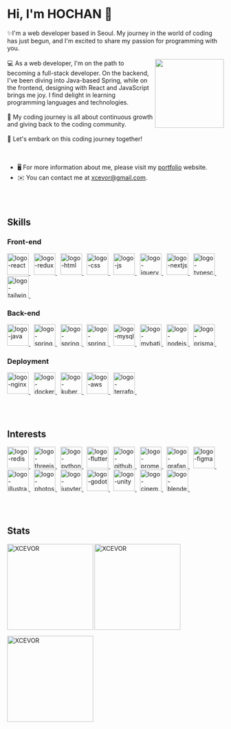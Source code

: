# Hi, I'm HOCHAN 👋 
✨I'm a web developer based in Seoul. My journey in the world of coding has just begun, and I'm excited to share my passion for programming with you. 
</br></br><img align="right" height="160" src="https://github.com/XCEVOR/XCEVOR/assets/111336041/cc9b0375-45ca-4472-90c0-26ce8608c7f0">
💻 As a web developer, I'm on the path to becoming a full-stack developer. On the backend, I've been diving into Java-based Spring, while on the frontend, designing with React and JavaScript brings me joy. I find delight in learning programming languages and technologies. 
</br></br>
🌟 My coding journey is all about continuous growth and giving back to the coding community. 
</br></br>
🚀 Let's embark on this coding journey together!
</br></br></br>
* 🖥️ For more information about me, please visit my [portfolio](http://portfolio.xcevor.com) website.
* ✉️ You can contact me at [xcevor@gmail.com](mailto:xcevor@gmail.com).

</br></br>


## Skills
### Front-end
<a href="https://www.react.dev/" target="_blank" rel="noreferrer"> 
<img width="50" height="50" src="https://blog.kakaocdn.net/dn/kRdnz/btstxidPrlN/8c1EoTpdxH5WTRHlD8g8M1/tfile.svg" alt="logo-react"> </a> &nbsp;
<a href="https://redux.js.org/" target="_blank" rel="noreferrer"> 
<img width="50" height="50" src="https://blog.kakaocdn.net/dn/l29iK/btstwXnwuz3/eMbhZt416fdkKUitH6oeuk/tfile.svg" alt="logo-redux"> </a> &nbsp;
<a href="https://en.wikipedia.org/wiki/HTML" target="_blank" rel="noreferrer"> 
<img width="50" height="50" src="https://blog.kakaocdn.net/dn/M0rc3/btstzxBlvSt/M8lEDiRSXWLygIbC5d4Fj1/tfile.svg" alt="logo-html"> </a> &nbsp;
<a href="https://en.wikipedia.org/wiki/CSS" target="_blank" rel="noreferrer"> 
<img width="50" height="50" src="https://blog.kakaocdn.net/dn/bf3sw9/btstxln9yaP/hZaqcLPDjGuY2H6Sibr5o1/tfile.svg" alt="logo-css"> </a> &nbsp;
<a href="https://www.js.org/" target="_blank" rel="noreferrer"> 
<img width="50" height="50" src="https://blog.kakaocdn.net/dn/bN5ped/btstvQJbM7z/9HyV2djPKbEkIScksfFUp1/tfile.svg" alt="logo-js"> </a> &nbsp;
<a href="https://www.jquery.com/" target="_blank" rel="noreferrer"> 
<img width="50" height="50" src="https://blog.kakaocdn.net/dn/nq0JP/btstC1K8Hgh/G3D11q0mwBwu0NrlFEB9l1/tfile.svg" alt="logo-jquery"> </a> &nbsp;
<!-- </br> -->

<a href="https://nextjs.org/" target="_blank" rel="noreferrer"> 
<img width="50" height="50" src="https://blog.kakaocdn.net/dn/dtrSCJ/btsuSnD8gvN/1O2lTaG2JxKjDbszg1kB21/tfile.svg" alt="logo-nextjs"> </a> &nbsp;
<a href="https://www.typescriptlang.org/" target="_blank" rel="noreferrer"> 
<img width="50" height="50" src="https://blog.kakaocdn.net/dn/RV5Hh/btsuSf69fwX/ZVfJTNegtVAfe5AxhYsjTk/tfile.svg" alt="logo-typescript"> </a> &nbsp;
<a href="https://tailwindcss.com/" target="_blank" rel="noreferrer"> 
<img width="50" height="50" src="https://blog.kakaocdn.net/dn/bbpehk/btsuG40eJ1A/USkZeNtLXKkSsXUZxHSoR1/tfile.svg" alt="logo-tailwind"> </a> &nbsp;
</br>


### Back-end
<a href="https://www.java.com/" target="_blank" rel="noreferrer"> 
<img width="50" height="50" src="https://blog.kakaocdn.net/dn/bVPTdh/btstC3zX2sf/F2NnaGNUX8deh9bAdH51zK/tfile.svg" alt="logo-java"> </a> &nbsp;
<a href="https://spring.io/projects/spring-framework" target="_blank" rel="noreferrer"> 
<img width="50" height="50" src="https://blog.kakaocdn.net/dn/8PySS/btsydoHT6M4/IbLwLnHa1kBDEquxiKWnk1/tfile.svg" alt="logo-spring-framework"> </a> &nbsp;
<a href="https://spring.io/projects/spring-boot" target="_blank" rel="noreferrer"> 
<img width="50" height="50" src="https://blog.kakaocdn.net/dn/RXw73/btstrRoiJiZ/sbLYQkJ5HBELAmwCs6GKHK/tfile.svg" alt="logo-spring-boot"> </a> &nbsp;
<a href="https://spring.io/projects/spring-security" target="_blank" rel="noreferrer"> 
<img width="50" height="50" src="https://blog.kakaocdn.net/dn/ewXdpk/btsycqlEKna/OSs6dJQGDVFL1PidTBowA1/tfile.svg" alt="logo-spring-security"> </a> &nbsp;
<a href="https://www.mysql.com/" target="_blank" rel="noreferrer"> 
<img width="50" height="50" src="https://blog.kakaocdn.net/dn/bKXu3L/btstxkJv1WL/TIAsFICqHKWY3INbnZL9a0/tfile.svg" alt="logo-mysql"> </a> &nbsp;
<a href="https://www.mybatis.org/" target="_blank" rel="noreferrer"> 
<img width="50" height="50" src="https://blog.kakaocdn.net/dn/beT4kv/btstxkpaJ19/FOCrV98ZFdflgGseW4KnW0/tfile.svg" alt="logo-mybatis"> </a> &nbsp;
<!-- </br> -->


<a href="https://www.nodejs.org/" target="_blank" rel="noreferrer"> 
<img width="50" height="50" src="https://blog.kakaocdn.net/dn/cafG89/btstwIqzvQT/zQXORFhwMf4Cqm0O3OSIX0/tfile.svg" alt="logo-nodejs"> </a> &nbsp;
<a href="https://www.prisma.io/" target="_blank" rel="noreferrer"> 
<img width="50" height="50" src="https://blog.kakaocdn.net/dn/SwmNF/btsx0MIrBW8/l6IcgXMRGQM0nAWJyzIU51/tfile.svg" alt="logo-prisma"> </a> &nbsp;
</br>

### Deployment
<a href="https://nginx.org/" target="_blank" rel="noreferrer"> 
<img width="50" height="50" src="https://blog.kakaocdn.net/dn/52QDP/btsyVhPovFs/kuCaxfJJWeXHSgTVPtfKU1/tfile.svg" alt="logo-nginx"> </a> &nbsp;
<a href="https://www.docker.com/" target="_blank" rel="noreferrer"> 
<img width="50" height="50" src="https://blog.kakaocdn.net/dn/bs2ugM/btstq9iaV6I/XRmXVSlHhgiZYEfm4RKp4k/tfile.svg" alt="logo-docker"> </a> &nbsp;
<a href="https://kubernetes.io/" target="_blank" rel="noreferrer"> 
<img width="50" height="50" src="https://blog.kakaocdn.net/dn/vmZrL/btstxkvYLIJ/8vAqtEROIKa8AXknsCbGK0/tfile.svg" alt="logo-kubernetes"> </a> &nbsp;
<a href="https://aws.amazon.com/" target="_blank" rel="noreferrer"> 
<img width="50" height="50" src="https://blog.kakaocdn.net/dn/ctuYqD/btstztTeQob/6Hy0EkSZJHXsDtunkyYbzk/tfile.svg" alt="logo-aws"> </a> &nbsp;
<a href="https://www.terraform.io/" target="_blank" rel="noreferrer"> 
<img width="50" height="50" src="https://blog.kakaocdn.net/dn/Ary0c/btstzlAUYcA/1whzIr1kysFza6sizmybsk/tfile.svg" alt="logo-terraform"> </a> &nbsp;


</br></br>



## Interests
<a href="https://redis.io/" target="_blank" rel="noreferrer"> 
<img width="50" height="50" src="https://blog.kakaocdn.net/dn/6qBGp/btsuqz04SvP/Mt0GplhD2f2uiCeTdfOl8K/tfile.svg" alt="logo-redis"> </a> &nbsp;
<a href="https://threejs.org/" target="_blank" rel="noreferrer"> 
<img width="50" height="50" src="https://blog.kakaocdn.net/dn/dpmAhv/btsylB05Urv/k5TrV4Rl1NMKxn6XV8Kzv0/tfile.svg" alt="logo-threejs"> </a> &nbsp;
<a href="https://www.python.org/" target="_blank" rel="noreferrer"> 
<img width="50" height="50" src="https://blog.kakaocdn.net/dn/Vj7HL/btstxo6b7DC/IREDc7k3eJEnmB4niRu3TK/tfile.svg" alt="logo-python"> </a> &nbsp;
<a href="https://www.flutter.dev/" target="_blank" rel="noreferrer"> 
<img width="50" height="50" src="https://blog.kakaocdn.net/dn/TrMNW/btstx5k2Ape/e1cLllMv5zZO717EsJ6ZCK/tfile.svg" alt="logo-flutter"> </a> &nbsp;
<!-- </br></br> -->

<a href="https://www.github.com/" target="_blank" rel="noreferrer"> 
<img width="50" height="50" src="https://blog.kakaocdn.net/dn/bngBsH/btstx5L866H/kWD4gv6FLlg50qZkEZFr50/tfile.svg" alt="logo-github"> </a> &nbsp;
<a href="https://prometheus.io/" target="_blank" rel="noreferrer"> 
<img width="50" height="50" src="https://blog.kakaocdn.net/dn/bhlAWL/btstwZ6Gi8R/iiEBx2PpWp3VVwLkcSmY1k/tfile.svg" alt="logo-prometheus"> </a> &nbsp;
<a href="https://grafana.com/" target="_blank" rel="noreferrer"> 
<img width="50" height="50" src="https://blog.kakaocdn.net/dn/Y5ykE/btstCWHAU5W/qlm5ULmo8cl8ivhQTiBqa0/tfile.svg" alt="logo-grafana"> </a> &nbsp;
<!-- </br></br> -->

<a href="https://www.figma.com/" target="_blank" rel="noreferrer"> 
<img width="50" height="50" src="https://blog.kakaocdn.net/dn/tu9vv/btstq9oWiqR/15iVGIh8uHXLP9Z4ViOdaK/tfile.svg" alt="logo-figma"> </a> &nbsp;
<a href="https://www.adobe.com/products/illustrator/" target="_blank" rel="noreferrer"> 
<img width="50" height="50" src="https://blog.kakaocdn.net/dn/cg7ckp/btstzkPwonT/ZqZQ0N2SY277TLMi7S8TEK/tfile.svg" alt="logo-illustrator"> </a> &nbsp;
<a href="https://www.adobe.com/products/photoshop/" target="_blank" rel="noreferrer"> 
<img width="50" height="50" src="https://blog.kakaocdn.net/dn/ClTZf/btsts5sRbKl/IvukDh57HrjhTteKuO5Gjk/tfile.svg" alt="logo-photoshop"> </a> &nbsp;
<!-- </br></br> -->

<a href="https://jupyter.org/" target="_blank" rel="noreferrer"> 
<img width="50" height="50" src="https://blog.kakaocdn.net/dn/cclcKJ/btsvk0C57cN/1zDhkBjzDVikgUFndlHe5K/tfile.svg" alt="logo-jupyter"> </a> &nbsp;
<a href="https://godotengine.org/" target="_blank" rel="noreferrer"> 
<img width="50" height="50" src="https://blog.kakaocdn.net/dn/bXlWKa/btstw3BfGKk/AX2LalS7PEGfSSoMs9skg1/tfile.svg" alt="logo-godot"> </a> &nbsp;
<a href="https://unity.com/" target="_blank" rel="noreferrer"> 
<img width="50" height="50" src="https://blog.kakaocdn.net/dn/buorze/btsts7KUQlg/3dqXlVkd6kqXjimBUhIurk/tfile.svg" alt="logo-unity"> </a> &nbsp;
<a href="https://www.maxon.net/cinema-4d" target="_blank" rel="noreferrer"> 
<img width="50" height="50" src="https://blog.kakaocdn.net/dn/bLRF0F/btstxlVXyhV/fd0u310kFIwRDZDmtBDCI0/tfile.svg" alt="logo-cinema4d"> </a> &nbsp;
<a href="https://www.blender.org/" target="_blank" rel="noreferrer"> 
<img width="50" height="50" src="https://blog.kakaocdn.net/dn/cBwnIH/btstwYs8yON/qvDKfrsNcfNi6VNhjrhse0/tfile.svg" alt="logo-blender"> </a> &nbsp;
<!-- </br></br> -->



</br></br>

## Stats
<p><img align="left" height="200" src="https://github-readme-stats.vercel.app/api/top-langs?username=XCEVOR&locale=en&layout=compact&theme=gotham&count_private=true&langs_count=8" alt="XCEVOR" /></p>
<p><img align="center" height="200" src="https://github-readme-stats.vercel.app/api?username=XCEVOR&locale=en&layout=compact&theme=gotham&count_private=true" alt="XCEVOR" /></p>
<p><img align="center" height="200" src="https://github-readme-streak-stats.herokuapp.com/?user=XCEVOR&locale=en&layout=compact&theme=gotham&count_private=true" alt="XCEVOR" /></p>
</br></br>

<p><img align="center" height="200" src="https://github-readme-stats.vercel.app/api?username=YourUsername&theme=transparent&show_icons=true&title_color=00FF00&icon_color=00FF00&text_color=00FF00&bg_color=000000/> 
